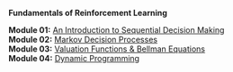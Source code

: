 **Fundamentals of Reinforcement Learning**  

**Module 01:** [An Introduction to Sequential Decision Making](https://github.com/bhunkeler/DataScienceCoursera/tree/master/Reinforcement_Learning%20-%20University%20of%20Alberta/001_fundamentals_of_reinforcement_learning/week_1)  
**Module 02:** [Markov Decision Processes](https://github.com/bhunkeler/DataScienceCoursera/tree/master/Reinforcement_Learning%20-%20University%20of%20Alberta/001_fundamentals_of_reinforcement_learning/week_2)  
**Module 03:** [Valuation Functions & Bellman Equations]()  
**Module 04:** [Dynamic Programming](https://github.com/bhunkeler/DataScienceCoursera/tree/master/Reinforcement_Learning%20-%20University%20of%20Alberta/001_fundamentals_of_reinforcement_learning/week_4) 
